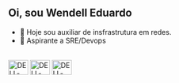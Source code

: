 ## Oi, sou Wendell Eduardo

- 🔭 Hoje sou auxiliar de insfrastrutura em redes.
- 🌱 Aspirante a SRE/Devops

<div style="display: inline_block"><br>
  <img align="center" alt="DELL-Ansible" height="30" width="40" img src="https://cdn.jsdelivr.net/gh/devicons/devicon@latest/icons/ansible/ansible-original-wordmark.svg" />
  <img align="center" alt="DELL-Ansible" height="30" width="40" img src="https://cdn.jsdelivr.net/gh/devicons/devicon@latest/icons/amazonwebservices/amazonwebservices-plain-wordmark.svg"/>
  <img align="center" alt="DELL-Ansible" height="30" width="40" img src="https://cdn.jsdelivr.net/gh/devicons/devicon@latest/icons/docker/docker-original-wordmark.svg"/>                
</div>
